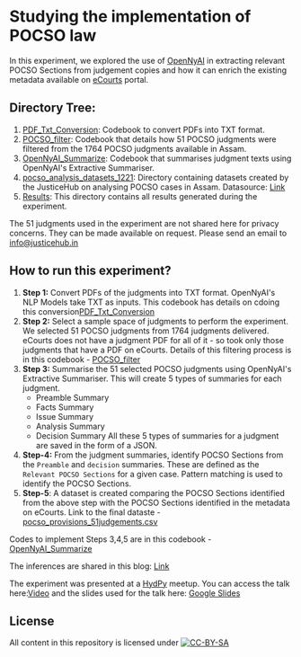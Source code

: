 # Studying the implementation of POCSO law
In this experiment, we explored the use of [OpenNyAI](https://opennyai.org/) in extracting relevant POCSO Sections from judgement copies and how it can enrich the existing metadata available on [eCourts](https://ecourts.gov.in/ecourts_home/) portal. 

## Directory Tree:
1. [PDF_Txt_Conversion](https://github.com/CivicDataLab/NLP_Justice/blob/main/POCSO/PDF_Txt_Conversion.ipynb): Codebook to convert PDFs into TXT format. 
2. [POCSO_filter](https://github.com/CivicDataLab/NLP_Justice/blob/main/POCSO/Filtering_POCSO_Cases.ipynb): Codebook that details how 51 POCSO judgments were filtered from the 1764 POCSO judgments available in Assam.
3. [OpenNyAI_Summarize](https://github.com/CivicDataLab/NLP_Justice/blob/main/POCSO/OpenNyAI_Summarize.ipynb): Codebook that summarises judgment texts using OpenNyAI's Extractive Summariser.  
4. [pocso_analysis_datasets_1221](https://github.com/CivicDataLab/NLP_Justice/tree/main/POCSO/pocso_analysis_datasets_1221): Directory containing datasets created by the JusticeHub on analysing POCSO cases in Assam. Datasource: [Link](https://justicehub.in/dataset/data4justice-unpacking-judicial-data-to-track-implementation-of-the-pocso-act-in-assam-delhi-haryana)
5. [Results](https://github.com/CivicDataLab/NLP_Justice/tree/main/POCSO/Results): This directory contains all results generated during the experiment. 

The 51 judgments used in the experiment are not shared here for privacy concerns. They can be made available on request. Please send an email to info@justicehub.in

## How to run this experiment?

1. **Step 1:** Convert PDFs of the judgments into TXT format. OpenNyAI's NLP Models take TXT as inputs. This codebook has details on cdoing this conversion[PDF_Txt_Conversion](https://github.com/CivicDataLab/NLP_Justice/blob/main/POCSO/PDF_Txt_Conversion.ipynb)
2. **Step 2:** Select a sample space of judgments to perform the experiment. We selected 51 POCSO judgments from 1764 judgments delivered. eCourts does not have a judgment PDF for all of it - so took only those judgments that have a PDF on eCourts. Details of this filtering process is in this codebook - [POCSO_filter](https://github.com/CivicDataLab/NLP_Justice/blob/main/POCSO/Filtering_POCSO_Cases.ipynb)
3. **Step 3:** Summarise the 51 selected POCSO judgments using OpenNyAI's Extractive Summariser. This will create 5 types of summaries for each judgment.
    - Preamble Summary
    - Facts Summary
    - Issue Summary
    - Analysis Summary
    - Decision Summary
    All these 5 types of summaries for a judgment are saved in the form of a JSON.
4. **Step-4:** From the judgment summaries, identify POCSO Sections from the `Preamble` and `decision` summaries. These are defined as the `Relevant POCSO Sections` for a given case. Pattern matching is used to identify the POCSO Sections. 
5. **Step-5**: A dataset is created comparing the POCSO Sections identified from the above step with the POCSO Sections identified in the metadata on eCourts. Link to the final dataste -  [pocso_provisions_51judgements.csv](https://github.com/CivicDataLab/NLP_Justice/blob/main/POCSO/Results/pocso_provisions_51judgements.csv)

Codes to implement Steps 3,4,5 are in this codebook - [OpenNyAI_Summarize](https://github.com/CivicDataLab/NLP_Justice/blob/main/POCSO/OpenNyAI_Summarize.ipynb)

The inferences are shared in this blog: [Link](https://medium.com/civicdatalab/exploring-the-capabilities-of-natural-language-processing-nlp-in-conducting-legal-analysis-88ef2b9dec9c)

The experiment was presented at a [HydPy](https://www.hydpy.org/) meetup. You can access the talk here:[Video](https://www.youtube.com/watch?v=xSibto2cLoA) and the slides used for the talk here: [Google Slides](https://www.youtube.com/watch?v=xSibto2cLoA)

## License
All content in this repository is licensed under
[![CC-BY-SA](https://www.gnu.org/graphics/agplv3-155x51.png)](LICENSE.md)
